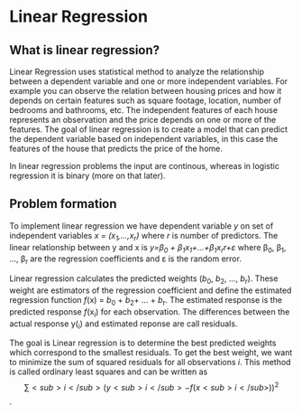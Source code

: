 # Linear Regression
## What is linear regression?
Linear Regression uses statistical method to analyze the relationship between a dependent variable and one or more independent variables. For example you can observe the relation between housing prices and how it depends on certain features such as square footage, location, number of bedrooms and bathrooms, etc. The independent features of each house represents an observation and the price depends on one or more of the features. The goal of linear regression is to create a model that can predict the dependent variable based on independent variables, in this case the features of the house that predicts the price of the home.

In linear regression problems the input are continous, whereas in logistic regression it is binary (more on that later).


## Problem formation
To implement linear regression we have dependent variable _y_ on set of independent variables _x = (x<sub>1</sub>,...,x<sub>r</sub>)_ where _r_ is number of predictors. The linear relationship between y and x is _y=&beta;<sub>0</sub> + &beta;<sub>1</sub>x<sub>1</sub>+...+&beta;<sub>1</sub>x<sub>r</sub>r+&epsilon;_ where &beta;<sub>0</sub>, &beta;<sub>1</sub>, ..., &beta;<sub>r</sub> are the regression coefficients and &epsilon; is the random error.

Linear regression calculates the predicted weights (_b_<sub>0</sub>, _b_<sub>2</sub>, ..., _b_<sub>r</sub>). These weight are estimators of the regression coefficient and define the estimated regression function _f_(x) = _b_<sub>0</sub> + _b_<sub>2</sub>+ ... + _b_<sub>r</sub>. The estimated response is the predicted response _f_(x<sub>i</sub>) for each observation. The differences between the actual response y(<sub>i</sub>) and estimated reponse are call residuals. 

The goal is Linear regression is to determine the best predicted weights which correspond to the smallest residuals. To get the best weight, we want to minimize the sum of squared residuals for all observations _i_. This method is called ordinary least squares and can be written as $$\sum<sub>i</sub>(y<sub>i</sub> - f(x<sub>i</sub>))^2$$.
